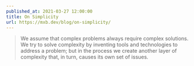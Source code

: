```yaml
---
published_at: 2021-03-27 12:00:00
title: On Simplicity
url: https://mxb.dev/blog/on-simplicity/
---
```


<blockquote><p>We assume that complex problems always require complex solutions. We try to solve complexity by inventing tools and technologies to address a problem; but in the process we create another layer of complexity that, in turn, causes its own set of issues.</p></blockquote>
